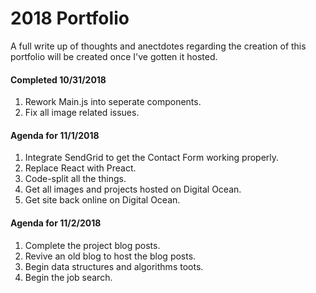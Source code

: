 # 2018 Portfolio

A full write up of thoughts and anectdotes regarding the creation of this portfolio will be created once I've gotten it hosted.

#### Completed 10/31/2018

1. Rework Main.js into seperate components.
2. Fix all image related issues.

#### Agenda for 11/1/2018

1. Integrate SendGrid to get the Contact Form working properly.
2. Replace React with Preact.
3. Code-split all the things.
4. Get all images and projects hosted on Digital Ocean.
5. Get site back online on Digital Ocean.

#### Agenda for 11/2/2018

1. Complete the project blog posts.
2. Revive an old blog to host the blog posts.
3. Begin data structures and algorithms toots.
4. Begin the job search.
